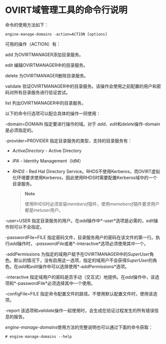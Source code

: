 # OVIRT域管理工具的命令行说明

命令的使用方法如下：

    engine-manage-domains -action=ACTION [options]


可用的操作（ACTION）有：

add
为OVIRTMANAGER添加目录服务。

edit
编辑OVIRTMANAGER中的目录服务。

delete
为OVIRTMANAGER删除目录服务。

validate
验证OVIRTMANAGER中的目录服务。该操作会使用之前配置的用户和密码对所有目录服务进行验证尝试。

list
列出OVIRTMANAGER中的目录服务。

以下的命令行选项可以配合具体的操作一同使用：

-domain=DOMAIN
指定要进行操作的域。对于
*add*、*edit*和*delete*操作-domain是必须指定的。

-provider=PROVIDER
指定目录服务的类型，支持的目录服务有：

-   *ActiveDirectory* - Active Directory

-   *IPA* - Identity Management（IdM）

-   *RHDS* - Red Hat Directory
    Service。RHDS不使用Kerberos，而OVIRT虚拟化环境要求使用Kerberos，因此使用RHDS时需要配置Kerberos域中的一个目录服务。

    > **Note**
    >
    > 使用RHDS时必须安装*memberof*插件，使用*memeberof*插件要求用户都是*inetuser*用户。

-user=USER
指定目录服务的用户。在*add*操作中*-user*选项是必需的，*edit*操作则可以不会指定。

-passwordFile=FILE
指定密码文件，目录服务用户的密码在该文件的第一行。执行*add*操作时，*-passwordFile*或者*-interactive*选项必须使用其中一个。

-addPermissions
为指定的域用户赋予在OVIRTMANAGER中的*SuperUser*角色。默认的情况下，没有启用这一选项，指定的域用户不会获得*SuperUser*的角色。在*add*和*edit*操作中可以选择使用*-addPermissions*选项。

-interactive
指定域用户的密码是否手动（交互式）地提供。在*add*操作中，该选项和*-passwordFile*必须选择其中一个使用。

-configFile=FILE
指定命令配置文件的路径。不使用默认配置文件时，使用该选项。

-report
该选项和*validate*操作一起使用时，会生成在验证过程发生的所有错误信息的报告。

*engine-manage-domains*使用方法的完整说明也可以通过下面的命令获取：

    # engine-manage-domains --help

